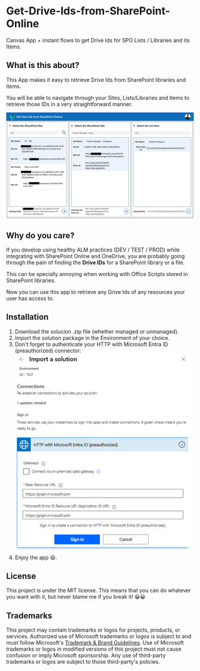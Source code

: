 # Get-Drive-Ids-from-SharePoint-Online
Canvas App + instant flows to get Drive Ids for SPO Lists / Libraries and its Items.

## What is this about?
This App makes it easy to retrieve Drive Ids from SharePoint libraries and items. 

You will be able to navigate through your Sites, Lists/Libraries and Items to retrieve those IDs in a very straightforward manner.


![alt text](<Get Drive Ids from SharePoint Online - App.png>)

## Why do you care?
If you develop using healthy ALM practices (DEV / TEST / PROD) while integrating with SharePoint Online and OneDrive, you are probably going through the pain of finding the **Drive IDs** for a SharePoint library or a file.

This can be specially annoying when working with Office Scripts stored in SharePoint libraries.

Now you can use this app to retrieve any Drive Ids of any resources your user has access to.


## Installation
1. Download the solucion .zip file (whether managed or unmanaged).
2. Import the solution package in the Environment of your choice.
3. Don't forget to authenticate your HTTP with Microsoft Entra ID (preauthorized) connector:
![alt text](import-solution-authenticate.png)
4. Enjoy the app 😃.

## License
This project is under the MIT license. This means that you can do whatever you want with it, but never blame me if you break it! 😀😀

## Trademarks
This project may contain trademarks or logos for projects, products, or services. Authorized use of Microsoft trademarks or logos is subject to and must follow Microsoft's [Trademark & Brand Guidelines](https://www.microsoft.com/en-us/legal/intellectualproperty/trademarks). Use of Microsoft trademarks or logos in modified versions of this project must not cause confusion or imply Microsoft sponsorship. Any use of third-party trademarks or logos are subject to those third-party's policies.
